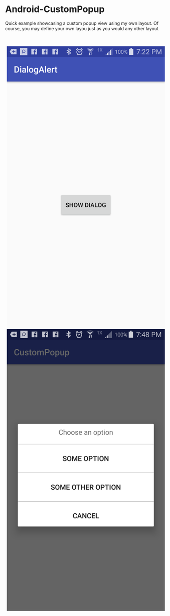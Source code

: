 # Android-CustomPopup
Quick example showcasing a custom popup view using my own layout. Of course, you may define your own layou just as you would any other layout

<br />
<br />
<div id="images">
<img style="display: inline; margin: 0 5px;" src="img1.png" width=“160" height=“540" />
<img style="display: inline; margin: 0 5px;" src="img2.png" width=“160” height=“540" />
</div>
